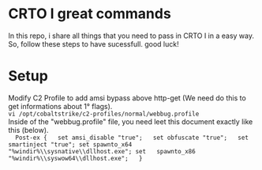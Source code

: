 # CRTO I great commands

In this repo, i share all things that you need to pass in CRTO I in a easy way. So, follow these steps to have sucessfull. good luck!  

# Setup 
Modify C2 Profile to add amsi bypass above http-get (We need do this to get informations about 1° flags).  
``vi /opt/cobaltstrike/c2-profiles/normal/webbug.profile``  
Inside of the "webbug.profile" file, you need leet this document exactly like this (below).  
``  
Post-ex {  
set amsi_disable "true";  
set obfuscate "true";  
set smartinject "true"; set spawnto_x64 "%windir%\\sysnative\\dllhost.exe"; set  
spawnto_x86 "%windir%\\syswow64\\dllhost.exe";  
}
``  
